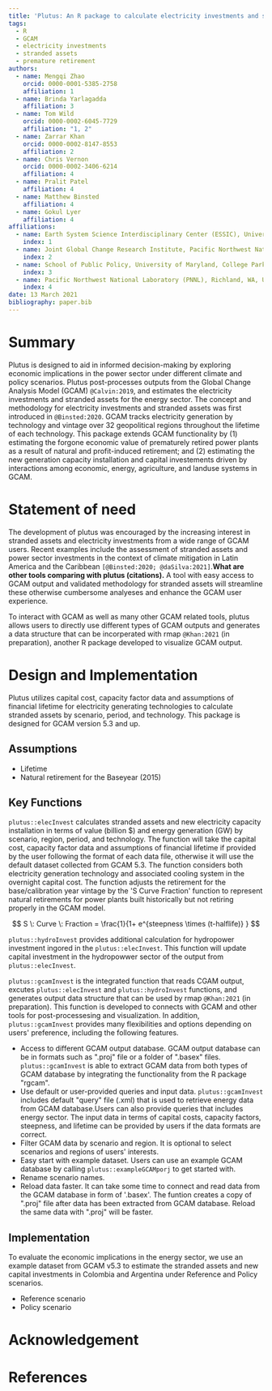```yaml
---
title: 'Plutus: An R package to calculate electricity investments and stranded assets from the Global Change Analysis Model'
tags:
  - R
  - GCAM
  - electricity investments
  - stranded assets
  - premature retirement
authors:
  - name: Mengqi Zhao
    orcid: 0000-0001-5385-2758
    affiliation: 1
  - name: Brinda Yarlagadda
    affiliation: 3
  - name: Tom Wild
    orcid: 0000-0002-6045-7729
    affiliation: "1, 2"
  - name: Zarrar Khan
    orcid: 0000-0002-8147-8553
    affiliation: 2
  - name: Chris Vernon
    orcid: 0000-0002-3406-6214
    affiliation: 4
  - name: Pralit Patel
    affiliation: 4
  - name: Matthew Binsted
    affiliation: 4
  - name: Gokul Lyer
    affiliation: 4
affiliations:
  - name: Earth System Science Interdisciplinary Center (ESSIC), University of Maryland, College Park, MD, USA
    index: 1
  - name: Joint Global Change Research Institute, Pacific Northwest National Laboratory (PNNL), College Park, MD, USA
    index: 2
  - name: School of Public Policy, University of Maryland, College Park, MD, USA
    index: 3
  - name: Pacific Northwest National Laboratory (PNNL), Richland, WA, USA
    index: 4
date: 13 March 2021
bibliography: paper.bib
---
```


# Summary
Plutus is designed to aid in informed decision-making by exploring economic implications in the power sector under different climate and policy scenarios. Plutus post-processes outputs from the Global Change Analysis Model (GCAM) `@Calvin:2019`, and estimates the electricity investments and stranded assets for the energy sector. The concept and methodology for electricity investments and stranded assets was first introduced in `@Binsted:2020`. GCAM tracks electricity generation by technology and vintage over 32 geopolitical regions throughout the lifetime of each technology. This package extends GCAM functionality by (1) estimating the forgone economic value of prematurely retired power plants as a result of natural and profit-induced retirement; and (2) estimating the new generation capacity installation and capital investements driven by interactions among economic, energy, agriculture, and landuse systems in GCAM.


# Statement of need
The development of plutus was encouraged by the increasing interest in stranded assets and electricity investments from a wide range of GCAM users. Recent examples include the assessment of stranded assets and power sector investments in the context of climate mitigation in Latin America and the Caribbean `[@Binsted:2020; @daSilva:2021]`.**What are other tools comparing with plutus (citations).** A tool with easy access to GCAM output and validated methodology for stranded assets will streamline these otherwise cumbersome analyeses and enhance the GCAM user experience.

To interact with GCAM as well as many other GCAM related tools, plutus allows users to directly use different types of GCAM outputs and generates a data structure that can be incorperated with rmap `@Khan:2021` (in preparation), another R package developed to visualize GCAM output. 


# Design and Implementation
Plutus utilizes capital cost, capacity factor data and assumptions of financial lifetime for electricity generating technologies to calculate stranded assets by scenario, period, and technology. This package is designed for GCAM version 5.3 and up.

## Assumptions
- Lifetime
- Natural retirement for the Baseyear (2015)

## Key Functions
```plutus::elecInvest``` calculates stranded assets and new electricity capacity installation in terms of value (billion $) and energy generation (GW) by scenario, region, period, and technology. The function will take the capital cost, capacity factor data and assumptions of financial lifetime if provided by the user following the format of each data file, otherwise it will use the default dataset collected from GCAM 5.3. The function considers both electricity generation technology and associated cooling system in the overnight capital cost. The function adjusts the retirement for the base/calibration year vintage by the 'S Curve Fraction' function to represent natural retirements for power plants built historically but not retiring properly in the GCAM model.

$$ S \: Curve \: Fraction =  \frac{1}{1+ e^{steepness \times (t-halflife)} } $$

```plutus::hydroInvest``` provides additional calculation for hydropower investment ingored in the ```plutus::elecInvest```. This function will update capital investment in the hydropowwer sector of the output from ```plutus::elecInvest```.

```plutus::gcamInvest``` is the integrated function that reads CGAM output, excutes ```plutus::elecInvest``` and ```plutus::hydroInvest``` functions, and generates output data structure that can be used by rmap `@Khan:2021` (in preparation). This function is developed to connects with GCAM and other tools for post-processesing and  visualization. In addition, ```plutus::gcamInvest``` provides many flexibilities and options depending on users' preference, including the following features.

- Access to different GCAM output database. GCAM output database can be in formats such as ".proj" file or a folder of ".basex" files. ```plutus::gcamInvest``` is able to extract GCAM data from both types of GCAM database by integrating the functionality from the R package "rgcam".
- Use default or user-provided queries and input data. ```plutus::gcamInvest``` includes default "query" file (.xml) that is used to retrieve energy data from GCAM database.Users can also provide queries that includes energy sector. The input data in terms of capital costs, capacity factors, steepness, and lifetime can be provided by users if the data formats are correct.
- Filter GCAM data by scenario and region. It is optional to select scenarios and regions of users' interests.
- Easy start with example dataset. Users can use an example GCAM database by calling ```plutus::exampleGCAMporj``` to get started with. 
- Rename scenario names.
- Reload data faster. It can take some time to connect and read data from the GCAM database in form of '.basex'. The funtion creates a copy of ".proj" file after data has been extracted from GCAM database. Reload the same data with ".proj" will be faster.



## Implementation
To evaluate the economic implications in the energy sector, we use an example dataset from GCAM v5.3 to estimate the stranded assets and new capital investments in Colombia and Argentina under Reference and Policy scenarios.
  - Reference scenario
  - Policy scenario


# Acknowledgement


# References
